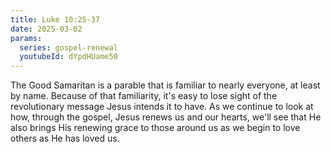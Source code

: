```yaml
---
title: Luke 10:25-37
date: 2025-03-02
params:
  series: gospel-renewal
  youtubeId: dYpdHUame50
---
```


The Good Samaritan is a parable that is familiar to nearly everyone, at least by name. Because of that familiarity, it's easy to lose sight of the revolutionary message Jesus intends it to have. As we continue to look at how, through the gospel, Jesus renews us and our hearts, we'll see that He also brings His renewing grace to those around us as we begin to love others as He has loved us.
